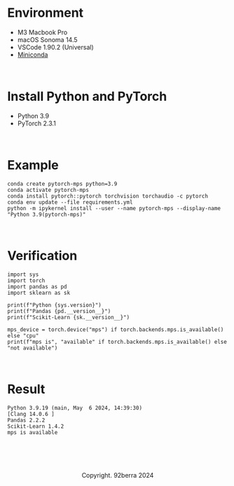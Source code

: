 # Environment
- M3 Macbook Pro 
- macOS Sonoma 14.5
- VSCode 1.90.2 (Universal)
- <a href='https://docs.conda.io/projects/conda/en/latest/user-guide/install/macos.html'>Miniconda</a>

<br/>

# Install Python and PyTorch

- Python 3.9
- PyTorch 2.3.1

<br/>

# Example

```
conda create pytorch-mps python=3.9
conda activate pytorch-mps
conda install pytorch::pytorch torchvision torchaudio -c pytorch
conda env update --file requirements.yml
python -m ipykernel install --user --name pytorch-mps --display-name "Python 3.9(pytorch-mps)"
```

<br/>

# Verification

```
import sys
import torch
import pandas as pd
import sklearn as sk

print(f"Python {sys.version}")
print(f"Pandas {pd.__version__}")
print(f"Scikit-Learn {sk.__version__}")

mps_device = torch.device("mps") if torch.backends.mps.is_available() else "cpu"
print(f"mps is", "available" if torch.backends.mps.is_available() else "not available")
```

<br/>

# Result

```
Python 3.9.19 (main, May  6 2024, 14:39:30) 
[Clang 14.0.6 ]
Pandas 2.2.2
Scikit-Learn 1.4.2
mps is available
```

<br/>
<br/>
<br/>
<br/>

<div align='center'>
    Copyright. 92berra 2024
</div>